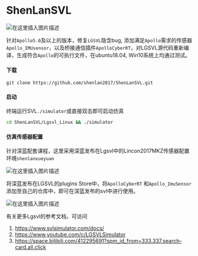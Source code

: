 # ShenLanSVL

![在这里插入图片描述](https://img-blog.csdnimg.cn/7343a63eb4bf43b08a3de2b3b0981c7a.png#pic_center)

针对`Apollo5.0`及以上的版本，修复`LGSVL`隐含bug, 添加满足`Apollo`需求的传感器`Apollo_IMUsensor`，以及桥接通信插件`ApolloCyberRT`，对LGSVL源代码重新编译，生成符合`Apollo`的可执行文件，在ubuntu18.04, Win10系统上均通过测试。

#### 下载

```shell
git clone https://github.com/shenlan2017/ShenLanSVL.git
```

#### 启动

终端运行SVL`./simulator`或直接双击即可启动仿真

```bash
cd ShenLanSVL/Lgsvl_Linux && ./simulator
```

#### 仿真传感器配置

针对深蓝配套课程，这里采用深蓝发布在Lgsvl中的Lincon2017MKZ传感器配置环境`shenlanxueyuan`

![在这里插入图片描述](https://img-blog.csdnimg.cn/5554d92ed53a451893cd149040f11868.png#pic_center)

将深蓝发布在LGSVL的plugins Store中，将`ApolloCyberRT` 和`Apollo_ImuSensor`添加至自己的仓库中，即可在深蓝发布的svl中进行使用。		

![在这里插入图片描述](https://img-blog.csdnimg.cn/72d274bf5a284052872b6c9177d1d884.png#pic_center)

有关更多Lgsvl的参考文档，可访问

1. https://www.svlsimulator.com/docs/
2. https://www.youtube.com/c/LGSVLSimulator
3. https://space.bilibili.com/412295691?spm_id_from=333.337.search-card.all.click







